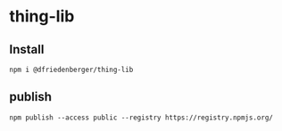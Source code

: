# thing-lib

## Install

```
npm i @dfriedenberger/thing-lib
```
## publish
```
npm publish --access public --registry https://registry.npmjs.org/
```


